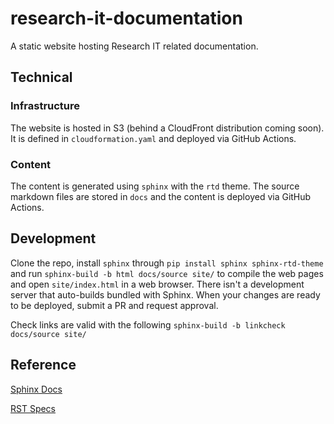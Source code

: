 # research-it-documentation
A static website hosting Research IT related documentation.

## Technical

### Infrastructure

The website is hosted in S3 (behind a CloudFront distribution coming soon).
It is defined in `cloudformation.yaml` and deployed via GitHub Actions.

### Content

The content is generated using `sphinx` with the `rtd` theme.
The source markdown files are stored in `docs` and the content is deployed via GitHub Actions.

## Development

Clone the repo, install `sphinx` through `pip install sphinx sphinx-rtd-theme` and run `sphinx-build -b html docs/source site/` to compile the web pages and open `site/index.html` in a web browser.
There isn't a development server that auto-builds bundled with Sphinx.
When your changes are ready to be deployed, submit a PR and request approval.

Check links are valid with the following `sphinx-build -b linkcheck docs/source site/`

## Reference

[Sphinx Docs](https://www.sphinx-doc.org/en/master/index.html)

[RST Specs](https://docutils.sourceforge.io/docs/ref/rst/restructuredtext.html)
